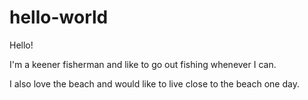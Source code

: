 # hello-world
Hello!

I'm a keener fisherman and like to go out fishing whenever I can.

I also love the beach and would like to live close to the beach one day.
